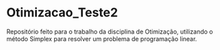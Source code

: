 # Otimizacao_Teste2
Repositório feito para o trabalho da disciplina de Otimização, utilizando o método Simplex para resolver um problema de programação linear.
